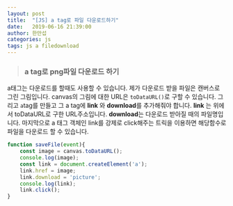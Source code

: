 ```yaml
---
layout: post
title:  "[JS] a tag로 파일 다운로드하기"
date:   2019-06-16 21:39:00
author: 한만섭
categories: js
tags: js a filedownload
---
```


> ### a tag로 png파일 다운로드 하기 
a태그는 다운로드를 할때도 사용할 수 있습니다. 제가 다운로드 받을 파일은 캔버스로 그린 그림입니다. canvas의 그림에 대한 URL은 `toDataURL()`로 
구할 수 있습니다. 그리고 `a`tag를 만들고 그 a tag에 **link** 와 **download**를 추가해줘야 합니다. **link** 는 위에서 toDataURL로 구한 URL주소입니다. 
**download**는 다운로드 받아질 때의 파일명입니다. 마지막으로 a 태그 객체인 link를 강제로 click해주는 트릭을 이용하면 해당함수로 파일을 다운로드 할 수 
있습니다. 

```javascript
function saveFile(event){
    const image = canvas.toDataURL();
    console.log(image);
    const link = document.createElement('a');
    link.href = image;
    link.download = 'picture';
    console.log(link);
    link.click();
}
```
